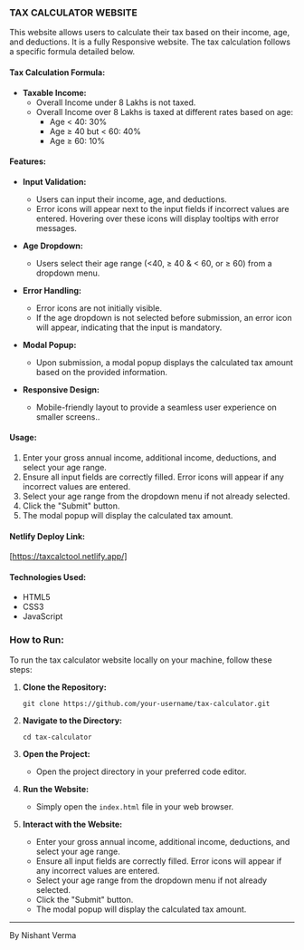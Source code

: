 ### TAX CALCULATOR WEBSITE

This website allows users to calculate their tax based on their income, age, and deductions. It is a fully Responsive website. The tax calculation follows a specific formula detailed below.

#### Tax Calculation Formula:

- **Taxable Income:** 
    - Overall Income under 8 Lakhs is not taxed.
    - Overall Income over 8 Lakhs is taxed at different rates based on age:
        - Age < 40: 30%
        - Age ≥ 40 but < 60: 40%
        - Age ≥ 60: 10%

#### Features:

- **Input Validation:**
    - Users can input their income, age, and deductions.
    - Error icons will appear next to the input fields if incorrect values are entered. Hovering over these icons will display tooltips with error messages.

- **Age Dropdown:**
    - Users select their age range (<40, ≥ 40 & < 60, or ≥ 60) from a dropdown menu.

- **Error Handling:**
    - Error icons are not initially visible.
    - If the age dropdown is not selected before submission, an error icon will appear, indicating that the input is mandatory.

- **Modal Popup:**
    - Upon submission, a modal popup displays the calculated tax amount based on the provided information.

- **Responsive Design:**
    - Mobile-friendly layout to provide a seamless user experience on smaller screens..

#### Usage:

1. Enter your gross annual income, additional income, deductions, and select your age range.
2. Ensure all input fields are correctly filled. Error icons will appear if any incorrect values are entered.
3. Select your age range from the dropdown menu if not already selected.
4. Click the "Submit" button.
5. The modal popup will display the calculated tax amount.

#### Netlify Deploy Link:

[https://taxcalctool.netlify.app/]

#### Technologies Used:

- HTML5
- CSS3
- JavaScript

### How to Run:

To run the tax calculator website locally on your machine, follow these steps:

1. **Clone the Repository:**
   ```
   git clone https://github.com/your-username/tax-calculator.git
   ```

2. **Navigate to the Directory:**
   ```
   cd tax-calculator
   ```

3. **Open the Project:**
   - Open the project directory in your preferred code editor.

4. **Run the Website:**
   - Simply open the `index.html` file in your web browser.

5. **Interact with the Website:**
   - Enter your gross annual income, additional income, deductions, and select your age range.
   - Ensure all input fields are correctly filled. Error icons will appear if any incorrect values are entered.
   - Select your age range from the dropdown menu if not already selected.
   - Click the "Submit" button.
   - The modal popup will display the calculated tax amount.

--- 
By Nishant Verma
